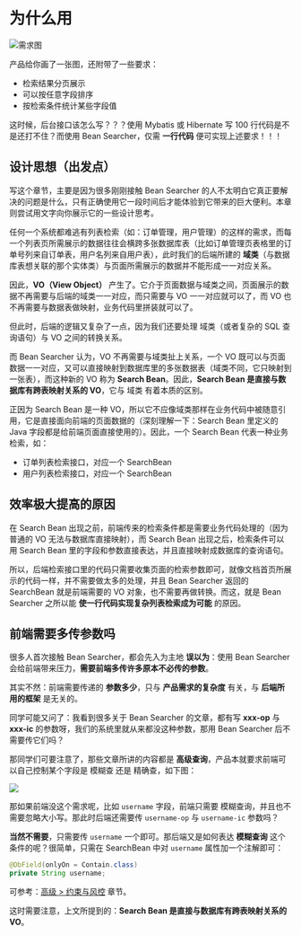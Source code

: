# 为什么用

![需求图](/requirement.png)

产品给你画了一张图，还附带了一些要求：

* 检索结果分页展示
* 可以按任意字段排序
* 按检索条件统计某些字段值

这时候，后台接口该怎么写？？？使用 Mybatis 或 Hibernate 写 100 行代码是不是还打不住？而使用 Bean Searcher，仅需 **一行代码** 便可实现上述要求！！！

## 设计思想（出发点）

写这个章节，主要是因为很多刚刚接触 Bean Searcher 的人不太明白它真正要解决的问题是什么，只有正确使用它一段时间后才能体验到它带来的巨大便利。本章则尝试用文字向你展示它的一些设计思考。

任何一个系统都难逃有列表检索（如：订单管理，用户管理）的这样的需求，而每一个列表页所需展示的数据往往会横跨多张数据库表（比如订单管理页表格里的订单号列来自订单表，用户名列来自用户表），此时我们的后端所建的 **域类**（与数据库表想关联的那个实体类）与页面所需展示的数据并不能形成一一对应关系。

因此，**VO（View Object）** 产生了。它介于页面数据与域类之间，页面展示的数据不再需要与后端的域类一一对应，而只需要与 VO 一一对应就可以了，而 VO 也不再需要与数据表做映射，业务代码里拼装就可以了。

但此时，后端的逻辑又复杂了一点，因为我们还要处理 域类（或者复杂的 SQL 查询语句）与 VO 之间的转换关系。 

而 Bean Searcher 认为，VO 不再需要与域类扯上关系，一个 VO 既可以与页面数据一一对应，又可以直接映射到数据库里的多张数据表（域类不同，它只映射到一张表），而这种新的 VO 称为 **Search Bean**。因此，**Search Bean 是直接与数据库有跨表映射关系的 VO**，它与 域类 有着本质的区别。

正因为 Search Bean 是一种 VO，所以它不应像域类那样在业务代码中被随意引用，它是直接面向前端的页面数据的（深刻理解一下：Search Bean 里定义的 Java 字段都是给前端页面直接使用的）。因此，一个 Search Bean 代表一种业务检索，如：

* 订单列表检索接口，对应一个 SearchBean
* 用户列表检索接口，对应一个 SearchBean

## 效率极大提高的原因

在 Search Bean 出现之前，前端传来的检索条件都是需要业务代码处理的（因为普通的 VO 无法与数据库直接映射），而 Search Bean 出现之后，检索条件可以用 Search Bean 里的字段和参数直接表达，并且直接映射成数据库的查询语句。

所以，后端检索接口里的代码只需要收集页面的检索参数即可，就像文档首页所展示的代码一样，并不需要做太多的处理，并且 Bean Searcher 返回的 SearchBean 就是前端需要的 VO 对象，也不需要再做转换。而这，就是 Bean Searcher 之所以能 **使一行代码实现复杂列表检索成为可能** 的原因。

## 前端需要多传参数吗

很多人首次接触 Bean Searcher，都会先入为主地 **误以为**：使用 Bean Searcher 会给前端带来压力，**需要前端多传许多原本不必传的参数**。

其实不然：前端需要传递的 **参数多少**，只与 **产品需求的复杂度** 有关，与 **后端所用的框架** 是无关的。

同学可能又问了：我看到很多关于 Bean Searcher 的文章，都有写 **xxx-op** 与 **xxx-ic** 的参数呀，我们的系统里就从来都没这种参数，那用 Bean Searcher 后不需要传它们吗？

那同学们可要注意了，那些文章所讲的内容都是 **高级查询**，产品本就要求前端可以自己控制某个字段是 模糊查 还是 精确查，如下图：

![](/requirement_1.png)

那如果前端没这个需求呢，比如 `username` 字段，前端只需要 模糊查询，并且也不需要忽略大小写。那此时后端还需要传 `username-op` 与 `username-ic` 参数吗？

**当然不需要**，只需要传 `username` 一个即可。那后端又是如何表达 **模糊查询** 这个条件的呢？很简单，只需在 SearchBean 中对 `username` 属性加一个注解即可：

```java
@DbField(onlyOn = Contain.class)
private String username;
```

可参考：[高级 > 约束与风控](/guide/advance/safe) 章节。

这时需要注意，上文所提到的：**Search Bean 是直接与数据库有跨表映射关系的 VO**。
